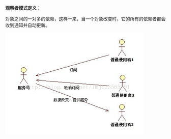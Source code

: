 **观察者模式定义：**

对象之间的一对多的依赖，这样一来，当一个对象改变时，它的所有的依赖者都会收到通知并自动更新。

![Image text](https://raw.githubusercontent.com/sihe7/treasure-chest/master/design-pattern/src/main/resources/img-folder/20140420130751265.jpg)